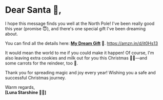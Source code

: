 # Dear Santa 🎅,

I hope this message finds you well at the North Pole! I've been really good this year (promise 😇), and there's one special gift I've been dreaming about. 

You can find all the details here: [**My Dream Gift**](https://amzn.in/d/it0Hs13) 🎁. 
https://amzn.in/d/it0Hs13

It would mean the world to me if you could make it happen! Of course, I'm also leaving extra cookies and milk out for you this Christmas 🍪🥛—and some carrots for the reindeer, too 🦌.

Thank you for spreading magic and joy every year! Wishing you a safe and successful Christmas journey. 

Warm regards,  
**[Luna Starshine 🌙✨]**
